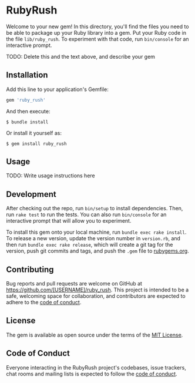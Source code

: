 # RubyRush

Welcome to your new gem! In this directory, you'll find the files you need to be able to package up your Ruby library into a gem. Put your Ruby code in the file `lib/ruby_rush`. To experiment with that code, run `bin/console` for an interactive prompt.

TODO: Delete this and the text above, and describe your gem

## Installation

Add this line to your application's Gemfile:

```ruby
gem 'ruby_rush'
```

And then execute:

    $ bundle install

Or install it yourself as:

    $ gem install ruby_rush

## Usage

TODO: Write usage instructions here

## Development

After checking out the repo, run `bin/setup` to install dependencies. Then, run `rake test` to run the tests. You can also run `bin/console` for an interactive prompt that will allow you to experiment.

To install this gem onto your local machine, run `bundle exec rake install`. To release a new version, update the version number in `version.rb`, and then run `bundle exec rake release`, which will create a git tag for the version, push git commits and tags, and push the `.gem` file to [rubygems.org](https://rubygems.org).

## Contributing

Bug reports and pull requests are welcome on GitHub at https://github.com/[USERNAME]/ruby_rush. This project is intended to be a safe, welcoming space for collaboration, and contributors are expected to adhere to the [code of conduct](https://github.com/[USERNAME]/ruby_rush/blob/master/CODE_OF_CONDUCT.md).


## License

The gem is available as open source under the terms of the [MIT License](https://opensource.org/licenses/MIT).

## Code of Conduct

Everyone interacting in the RubyRush project's codebases, issue trackers, chat rooms and mailing lists is expected to follow the [code of conduct](https://github.com/[USERNAME]/ruby_rush/blob/master/CODE_OF_CONDUCT.md).
